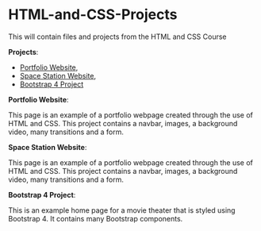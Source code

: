 # HTML-and-CSS-Projects
This will contain files and projects from the HTML and CSS Course

**Projects**:
- [Portfolio Website](https://github.com/Jamesmb7/HTML-and-CSS-Projects/tree/main/Portfolio%20Website),
- [Space Station Website](https://github.com/Jamesmb7/HTML-and-CSS-Projects/tree/main/Space_Station_Website),
- [Bootstrap 4 Project](https://github.com/Jamesmb7/HTML-and-CSS-Projects/tree/main/bootstrap4_project)

**Portfolio Website**: 

This page is an example of a portfolio webpage created through the use of HTML and CSS. This project contains a navbar, images, a background video, many transitions and a form.

**Space Station Website**: 

This page is an example of a portfolio webpage created through the use of HTML and CSS. This project contains a navbar, images, a background video, many transitions and a form.


**Bootstrap 4 Project**:

This is an example home page for a movie theater that is styled using Bootstrap 4. It contains many Bootstrap components.

